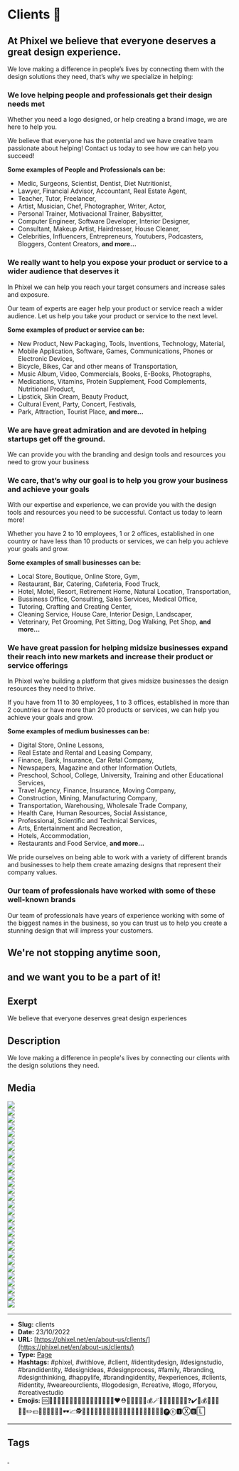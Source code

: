# Clients 🤝
## At Phixel we believe that everyone deserves a great design experience.

We love making a difference in people’s lives by connecting them with the design solutions they need, that’s why we specialize in helping:

### We love helping people and professionals get their design needs met

Whether you need a logo designed, or help creating a brand image, we are here to help you.

We believe that everyone has the potential and we have creative team passionate about helping! Contact us today to see how we can help you succeed!

**Some examples of People and Professionals can be:**

- Medic, Surgeons, Scientist, Dentist, Diet Nutritionist, 
- Lawyer, Financial Advisor, Accountant, Real Estate Agent, 
- Teacher, Tutor, Freelancer, 
- Artist, Musician, Chef, Photographer, Writer, Actor, 
- Personal Trainer, Motivacional Trainer, Babysitter, 
- Computer Engineer, Software Developer, Interior Designer, 
- Consultant, Makeup Artist, Hairdresser, House Cleaner, 
- Celebrities, Influencers, Entrepreneurs, Youtubers, Podcasters, Bloggers, Content Creators, 
**and more…**

### We really want to help you expose your product or service to a wider audience that deserves it

In Phixel we can help you reach your target consumers and increase sales and exposure.

Our team of experts are eager help your product or service reach a wider audience. Let us help you take your product or service to the next level.

**Some examples of product or service can be:**

- New Product, New Packaging, Tools, Inventions, Technology, Material, 
- Mobile Application, Software, Games, Communications, Phones or Electronic Devices, 
- Bicycle, Bikes, Car and other means of Transportation, 
- Music Album, Video, Commercials, Books, E-Books, Photographs, 
- Medications, Vitamins, Protein Supplement, Food Complements, Nutritional Product, 
- Lipstick, Skin Cream, Beauty Product, 
- Cultural Event, Party, Concert, Festivals, 
- Park, Attraction, Tourist Place, 
**and more…**

### We are have great admiration and are devoted in helping startups get off the ground.

We can provide you with the branding and design tools and resources you need to grow your business

### We care, that’s why our goal is to help you grow your business and achieve your goals

With our expertise and experience, we can provide you with the design tools and resources you need to be successful. Contact us today to learn more!

Whether you have 2 to 10 employees, 1 or 2 offices, established in one country or have less than 10 products or services, we can help you achieve your goals and grow.

**Some examples of small businesses can be:**

- Local Store, Boutique, Online Store, Gym, 
- Restaurant, Bar, Catering, Cafeteria, Food Truck, 
- Hotel, Motel, Resort, Retirement Home, Natural Location, Transportation, 
- Bussiness Office, Consulting, Sales Services, Medical Office, 
- Tutoring, Crafting and Creating Center, 
- Cleaning Service, House Care, Interior Design, Landscaper, 
- Veterinary, Pet Grooming, Pet Sitting, Dog Walking, Pet Shop, 
**and more…**

### We have great passion for helping midsize businesses expand their reach into new markets and increase their product or service offerings

In Phixel we’re building a platform that gives midsize businesses the design resources they need to thrive.

If you have from 11 to 30 employees, 1 to 3 offices, established in more than 2 countries or have more than 20 products or services, we can help you achieve your goals and grow.

**Some examples of medium businesses can be:**

- Digital Store, Online Lessons, 
- Real Estate and Rental and Leasing Company, 
- Finance, Bank, Insurance, Car Retal Company, 
- Newspapers, Magazine and other Information Outlets, 
- Preschool, School, College, University, Training and other Educational Services, 
- Travel Agency, Finance, Insurance, Moving Company, 
- Construction, Mining, Manufacturing Company, 
- Transportation, Warehousing, Wholesale Trade Company, 
- Health Care, Human Resources, Social Assistance, 
- Professional, Scientific and Technical Services, 
- Arts, Entertainment and Recreation, 
- Hotels, Accommodation, 
- Restaurants and Food Service, 
**and more…**

We pride ourselves on being able to work with a variety of different brands and businesses to help them create amazing designs that represent their company values.

### Our team of professionals have worked with some of these well-known brands

Our team of professionals have years of experience working with some of the biggest names in the business, so you can trust us to help you create a stunning design that will impress your customers.

## We're not stopping anytime soon, 
and we want you to be a part of it!
------------
## Exerpt
We believe that everyone deserves great design experiences
## Description
We love making a difference in people's lives by connecting our clients with the design solutions they need.
## Media
<img src="media/31a2e984/clients.jpg" loading="lazy"><br>
<img src="media/d110d0e7/logo-alpina.png" loading="lazy"><br>
<img src="media/914991f9/logo-argos.png" loading="lazy"><br>
<img src="media/6d18b5b6/logo-bancoldex.png" loading="lazy"><br>
<img src="media/dbfdf078/logo-bancolombia.png" loading="lazy"><br>
<img src="media/8689cd03/logo-bavaria.png" loading="lazy"><br>
<img src="media/6570cabb/logo-berlinas.png" loading="lazy"><br>
<img src="media/6fc73d17/logo-caf.png" loading="lazy"><br>
<img src="media/4ac325a5/logo-camara-de-comercio-bogota.png" loading="lazy"><br>
<img src="media/60422c93/logo-citroen.png" loading="lazy"><br>
<img src="media/ab268d9d/logo-creamhelado.png" loading="lazy"><br>
<img src="media/0891e4d7/logo-davivienda.png" loading="lazy"><br>
<img src="media/4603b16a/logo-delipavo.png" loading="lazy"><br>
<img src="media/566dd626/logo-dove.png" loading="lazy"><br>
<img src="media/7f9cbfa4/logo-drummond.png" loading="lazy"><br>
<img src="media/8d3c8c55/logo-ecopetrol.png" loading="lazy"><br>
<img src="media/b49497f9/logo-huggies.png" loading="lazy"><br>
<img src="media/f14cbad5/logo-hyundai.png" loading="lazy"><br>
<img src="media/77d256af/logo-isa.png" loading="lazy"><br>
<img src="media/d074f1bc/logo-lafayette.png" loading="lazy"><br>
<img src="media/8cb10ce3/logo-movistar.png" loading="lazy"><br>
<img src="media/ece5c15c/logo-nestle.png" loading="lazy"><br>
<img src="media/62173b1b/logo-renault.png" loading="lazy"><br>
<img src="media/1b0bcd26/logo-seguros-bolivar.png" loading="lazy"><br>
<img src="media/0e8fe3bf/logo-soho.png" loading="lazy"><br>
<img src="media/428c3b60/logo-telefonica.png" loading="lazy"><br>
<img src="media/a8f4107f/logo-tigo.png" loading="lazy"><br>
<img src="media/8b0396eb/logo-une.png" loading="lazy"><br>
<img src="media/ff9615bb/logo-xbox.png" loading="lazy"><br>

------------
- **Slug:** clients
- **Date:** 23/10/2022
- **URL:** [https://phixel.net/en/about-us/clients/](https://phixel.net/en/about-us/clients/)
- **Type:** [Page](#page)
- **Hashtags:** #phixel, #withlove, #client, #identitydesign, #designstudio, #brandidentity, #designideas, #designprocess, #family, #branding, #designthinking, #happylife, #brandingidentity, #experiences, #clients, #identity, #weareourclients, #logodesign, #creative, #logo, #foryou, #creativestudio
- **Emojis:** 🆒🔬👨🏻‍🔧👩🏼‍⚖️️🤴👩‍🏫👨‍👩‍👧‍👦🤵👰❤️️⛑️👨🏾‍🍳👩‍🚒💰🪄🧑‍✈️🧑‍🚀🧔‍♂️👔❓✔️🎨💰👩‍💼📖👩‍⚕️✏️💵🤝💼💊🤵👨‍🚒🕶📈🕵👨‍💼🧑‍🚒💙💉👸🏾👨🏽‍🌾👩‍🔬👩🏻‍🍳🏫🎉👨‍💼🅟ⓗ🅸Ⓧ🅴🄻

------------
## Tags
[ ](# )
